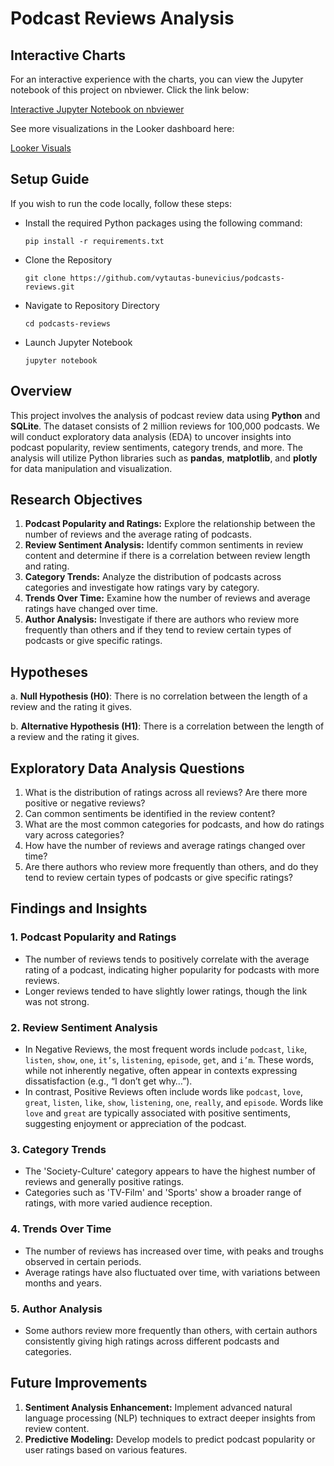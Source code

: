 # Podcast Reviews Analysis

## Interactive Charts

For an interactive experience with the charts, you can view the Jupyter notebook of this project on nbviewer. Click the link below:

[Interactive Jupyter Notebook on nbviewer](https://nbviewer.org/github.com/vytautas-bunevicius/podcasts-reviews.git)

See more visualizations in the Looker dashboard here:

[Looker Visuals](https://lookerstudio.google.com/reporting/2f3c7fbd-3ddb-4667-b545-834fbd7729e0)

## Setup Guide

If you wish to run the code locally, follow these steps:

- Install the required Python packages using the following command:

      pip install -r requirements.txt

- Clone the Repository

      git clone https://github.com/vytautas-bunevicius/podcasts-reviews.git

- Navigate to Repository Directory

      cd podcasts-reviews

- Launch Jupyter Notebook

      jupyter notebook

## Overview

This project involves the analysis of podcast review data using **Python** and **SQLite**. The dataset consists of 2 million reviews for 100,000 podcasts. We will conduct exploratory data analysis (EDA) to uncover insights into podcast popularity, review sentiments, category trends, and more. The analysis will utilize Python libraries such as **pandas**, **matplotlib**, and **plotly** for data manipulation and visualization.

## Research Objectives

1. **Podcast Popularity and Ratings:** Explore the relationship between the number of reviews and the average rating of podcasts.
2. **Review Sentiment Analysis:** Identify common sentiments in review content and determine if there is a correlation between review length and rating.
3. **Category Trends:** Analyze the distribution of podcasts across categories and investigate how ratings vary by category.
4. **Trends Over Time:** Examine how the number of reviews and average ratings have changed over time.
5. **Author Analysis:** Investigate if there are authors who review more frequently than others and if they tend to review certain types of podcasts or give specific ratings.

## Hypotheses

a. **Null Hypothesis (H0)**: There is no correlation between the length of a review and the rating it gives.

b. **Alternative Hypothesis (H1)**: There is a correlation between the length of a review and the rating it gives.

## Exploratory Data Analysis Questions

1. What is the distribution of ratings across all reviews? Are there more positive or negative reviews?
2. Can common sentiments be identified in the review content?
3. What are the most common categories for podcasts, and how do ratings vary across categories?
4. How have the number of reviews and average ratings changed over time?
5. Are there authors who review more frequently than others, and do they tend to review certain types of podcasts or give specific ratings?

## Findings and Insights

### 1. Podcast Popularity and Ratings
- The number of reviews tends to positively correlate with the average rating of a podcast, indicating higher popularity for podcasts with more reviews.
- Longer reviews tended to have slightly lower ratings, though the link was not strong.

### 2. Review Sentiment Analysis
- In Negative Reviews, the most frequent words include `podcast`, `like`, `listen`, `show`, `one`, `it’s`, `listening`, `episode`, `get`, and `i’m`. These words, while not inherently negative, often appear in contexts expressing dissatisfaction (e.g., “I don’t get why…”).
- In contrast, Positive Reviews often include words like `podcast`, `love`, `great`, `listen`, `like`, `show`, `listening`, `one`, `really`, and `episode`. Words like `love` and `great` are typically associated with positive sentiments, suggesting enjoyment or appreciation of the podcast.

### 3. Category Trends
- The 'Society-Culture' category appears to have the highest number of reviews and generally positive ratings.
- Categories such as 'TV-Film' and 'Sports' show a broader range of ratings, with more varied audience reception.

### 4. Trends Over Time
- The number of reviews has increased over time, with peaks and troughs observed in certain periods.
- Average ratings have also fluctuated over time, with variations between months and years.

### 5. Author Analysis
- Some authors review more frequently than others, with certain authors consistently giving high ratings across different podcasts and categories.

## Future Improvements

1. **Sentiment Analysis Enhancement:** Implement advanced natural language processing (NLP) techniques to extract deeper insights from review content.
2. **Predictive Modeling:** Develop models to predict podcast popularity or user ratings based on various features.